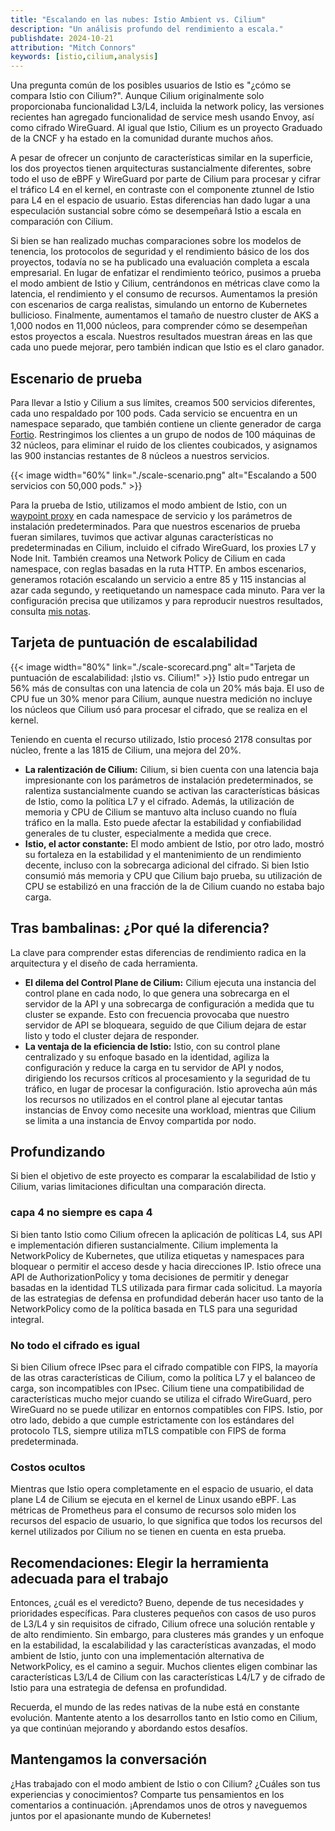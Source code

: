 ```yaml
---
title: "Escalando en las nubes: Istio Ambient vs. Cilium"
description: "Un análisis profundo del rendimiento a escala."
publishdate: 2024-10-21
attribution: "Mitch Connors"
keywords: [istio,cilium,analysis]
---
```


Una pregunta común de los posibles usuarios de Istio es "¿cómo se compara Istio con Cilium?". Aunque Cilium originalmente solo proporcionaba funcionalidad L3/L4, incluida la network policy, las versiones recientes han agregado funcionalidad de service mesh usando Envoy, así como cifrado WireGuard. Al igual que Istio, Cilium es un proyecto Graduado de la CNCF y ha estado en la comunidad durante muchos años.

A pesar de ofrecer un conjunto de características similar en la superficie, los dos proyectos tienen arquitecturas sustancialmente diferentes, sobre todo el uso de eBPF y WireGuard por parte de Cilium para procesar y cifrar el tráfico L4 en el kernel, en contraste con el componente ztunnel de Istio para L4 en el espacio de usuario. Estas diferencias han dado lugar a una especulación sustancial sobre cómo se desempeñará Istio a escala en comparación con Cilium.

Si bien se han realizado muchas comparaciones sobre los modelos de tenencia, los protocolos de seguridad y el rendimiento básico de los dos proyectos, todavía no se ha publicado una evaluación completa a escala empresarial. En lugar de enfatizar el rendimiento teórico, pusimos a prueba el modo ambient de Istio y Cilium, centrándonos en métricas clave como la latencia, el rendimiento y el consumo de recursos. Aumentamos la presión con escenarios de carga realistas, simulando un entorno de Kubernetes bullicioso. Finalmente, aumentamos el tamaño de nuestro cluster de AKS a 1,000 nodos en 11,000 núcleos, para comprender cómo se desempeñan estos proyectos a escala. Nuestros resultados muestran áreas en las que cada uno puede mejorar, pero también indican que Istio es el claro ganador.

## Escenario de prueba

Para llevar a Istio y Cilium a sus límites, creamos 500 servicios diferentes, cada uno respaldado por 100 pods. Cada servicio se encuentra en un namespace separado, que también contiene un cliente generador de carga [Fortio](https://fortio.org/). Restringimos los clientes a un grupo de nodos de 100 máquinas de 32 núcleos, para eliminar el ruido de los clientes coubicados, y asignamos las 900 instancias restantes de 8 núcleos a nuestros servicios.

{{< image width="60%"
    link="./scale-scenario.png"
    alt="Escalando a 500 servicios con 50,000 pods."
    >}}

Para la prueba de Istio, utilizamos el modo ambient de Istio, con un [waypoint proxy](/es/docs/ambient/usage/waypoint/) en cada namespace de servicio y los parámetros de instalación predeterminados. Para que nuestros escenarios de prueba fueran similares, tuvimos que activar algunas características no predeterminadas en Cilium, incluido el cifrado WireGuard, los proxies L7 y Node Init. También creamos una Network Policy de Cilium en cada namespace, con reglas basadas en la ruta HTTP. En ambos escenarios, generamos rotación escalando un servicio a entre 85 y 115 instancias al azar cada segundo, y reetiquetando un namespace cada minuto. Para ver la configuración precisa que utilizamos y para reproducir nuestros resultados, consulta [mis notas](https://github.com/therealmitchconnors/tools/blob/2384dc26f114300687b21f921581a158f27dc9e1/perf/load/many-svc-scenario/README.md).

## Tarjeta de puntuación de escalabilidad

{{< image width="80%"
    link="./scale-scorecard.png"
    alt="Tarjeta de puntuación de escalabilidad: ¡Istio vs. Cilium!"
    >}}
Istio pudo entregar un 56% más de consultas con una latencia de cola un 20% más baja. El uso de CPU fue un 30% menor para Cilium, aunque nuestra medición no incluye los núcleos que Cilium usó para procesar el cifrado, que se realiza en el kernel.

Teniendo en cuenta el recurso utilizado, Istio procesó 2178 consultas por núcleo, frente a las 1815 de Cilium, una mejora del 20%.

* **La ralentización de Cilium:** Cilium, si bien cuenta con una latencia baja impresionante con los parámetros de instalación predeterminados, se ralentiza sustancialmente cuando se activan las características básicas de Istio, como la política L7 y el cifrado. Además, la utilización de memoria y CPU de Cilium se mantuvo alta incluso cuando no fluía tráfico en la malla. Esto puede afectar la estabilidad y confiabilidad generales de tu cluster, especialmente a medida que crece.
* **Istio, el actor constante:** El modo ambient de Istio, por otro lado, mostró su fortaleza en la estabilidad y el mantenimiento de un rendimiento decente, incluso con la sobrecarga adicional del cifrado. Si bien Istio consumió más memoria y CPU que Cilium bajo prueba, su utilización de CPU se estabilizó en una fracción de la de Cilium cuando no estaba bajo carga.

## Tras bambalinas: ¿Por qué la diferencia?

La clave para comprender estas diferencias de rendimiento radica en la arquitectura y el diseño de cada herramienta.

* **El dilema del Control Plane de Cilium:** Cilium ejecuta una instancia del control plane en cada nodo, lo que genera una sobrecarga en el servidor de la API y una sobrecarga de configuración a medida que tu cluster se expande. Esto con frecuencia provocaba que nuestro servidor de API se bloqueara, seguido de que Cilium dejara de estar listo y todo el cluster dejara de responder.
* **La ventaja de la eficiencia de Istio:** Istio, con su control plane centralizado y su enfoque basado en la identidad, agiliza la configuración y reduce la carga en tu servidor de API y nodos, dirigiendo los recursos críticos al procesamiento y la seguridad de tu tráfico, en lugar de procesar la configuración. Istio aprovecha aún más los recursos no utilizados en el control plane al ejecutar tantas instancias de Envoy como necesite una workload, mientras que Cilium se limita a una instancia de Envoy compartida por nodo.

## Profundizando

Si bien el objetivo de este proyecto es comparar la escalabilidad de Istio y Cilium, varias limitaciones dificultan una comparación directa.

### capa 4 no siempre es capa 4

Si bien tanto Istio como Cilium ofrecen la aplicación de políticas L4, sus API e implementación difieren sustancialmente. Cilium implementa la NetworkPolicy de Kubernetes, que utiliza etiquetas y namespaces para bloquear o permitir el acceso desde y hacia direcciones IP. Istio ofrece una API de AuthorizationPolicy y toma decisiones de permitir y denegar basadas en la identidad TLS utilizada para firmar cada solicitud. La mayoría de las estrategias de defensa en profundidad deberán hacer uso tanto de la NetworkPolicy como de la política basada en TLS para una seguridad integral.

### No todo el cifrado es igual

Si bien Cilium ofrece IPsec para el cifrado compatible con FIPS, la mayoría de las otras características de Cilium, como la política L7 y el balanceo de carga, son incompatibles con IPsec. Cilium tiene una compatibilidad de características mucho mejor cuando se utiliza el cifrado WireGuard, pero WireGuard no se puede utilizar en entornos compatibles con FIPS. Istio, por otro lado, debido a que cumple estrictamente con los estándares del protocolo TLS, siempre utiliza mTLS compatible con FIPS de forma predeterminada.

### Costos ocultos

Mientras que Istio opera completamente en el espacio de usuario, el data plane L4 de Cilium se ejecuta en el kernel de Linux usando eBPF. Las métricas de Prometheus para el consumo de recursos solo miden los recursos del espacio de usuario, lo que significa que todos los recursos del kernel utilizados por Cilium no se tienen en cuenta en esta prueba.

## Recomendaciones: Elegir la herramienta adecuada para el trabajo

Entonces, ¿cuál es el veredicto? Bueno, depende de tus necesidades y prioridades específicas. Para clusteres pequeños con casos de uso puros de L3/L4 y sin requisitos de cifrado, Cilium ofrece una solución rentable y de alto rendimiento. Sin embargo, para clusteres más grandes y un enfoque en la estabilidad, la escalabilidad y las características avanzadas, el modo ambient de Istio, junto con una implementación alternativa de NetworkPolicy, es el camino a seguir. Muchos clientes eligen combinar las características L3/L4 de Cilium con las características L4/L7 y de cifrado de Istio para una estrategia de defensa en profundidad.

Recuerda, el mundo de las redes nativas de la nube está en constante evolución. Mantente atento a los desarrollos tanto en Istio como en Cilium, ya que continúan mejorando y abordando estos desafíos.

## Mantengamos la conversación

¿Has trabajado con el modo ambient de Istio o con Cilium? ¿Cuáles son tus experiencias y conocimientos? Comparte tus pensamientos en los comentarios a continuación. ¡Aprendamos unos de otros y naveguemos juntos por el apasionante mundo de Kubernetes!
